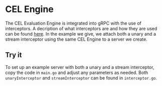 # CEL Engine

The CEL Evaluation Engine is integrated into gRPC with the use of interceptors.
A decription of what interceptors are and how they are used can be found
[here](https://github.com/grpc/grpc-go/tree/master/examples/features/interceptor).
In the example we give, we attach both a unary and a stream interceptor using the
same CEL Engine to a server we create.

## Try it

To set up an example server with both a unary and a stream interceptor, copy the
code in `main.go` and adjust any parameters as needed. Both `unaryInterceptor`
and `streamInterceptor` can be found in `interceptor.go`.